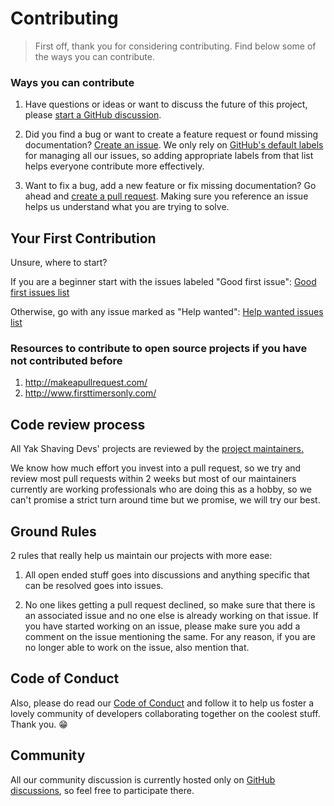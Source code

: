 # Contributing

>First off, thank you for considering contributing. Find below some of the ways you can contribute.

### Ways you can contribute

1. Have questions or ideas or want to discuss the future of this project, please [start a GitHub discussion](https://github.com/yakshavingdevs/datadance/discussions/new/choose).

2. Did you find a bug or want to create a feature request or found missing documentation? [Create an issue](https://github.com/yakshavingdevs/datadance/issues/new). We only rely on [GitHub's default labels](https://docs.github.com/en/issues/using-labels-and-milestones-to-track-work/managing-labels#about-default-labels) for managing all our issues, so adding appropriate labels from that list helps everyone contribute more effectively.

3. Want to fix a bug, add a new feature or fix missing documentation? Go ahead and [create a pull request](https://github.com/yakshavingdevs/datadance/compare). Making sure you reference an issue helps us understand what you are trying to solve.

## Your First Contribution

Unsure, where to start?

If you are a beginner start with the issues labeled "Good first issue": [Good first issues list](https://github.com/yakshavingdevs/datadance/labels/good%20first%20issue)

Otherwise, go with any issue marked as "Help wanted": [Help wanted issues list](https://github.com/yakshavingdevs/datadance/labels/help%20wanted)

### Resources to contribute to open source projects if you have not contributed before

1. http://makeapullrequest.com/
2. http://www.firsttimersonly.com/

## Code review process

All Yak Shaving Devs' projects are reviewed by the [project maintainers.](https://github.com/orgs/yakshavingdevs/people)

We know how much effort you invest into a pull request, so we try and review most pull requests within 2 weeks but most of our maintainers currently are working professionals who are doing this as a hobby, so we can't promise a strict turn around time but we promise, we will try our best.

## Ground Rules

2 rules that really help us maintain our projects with more ease:

1. All open ended stuff goes into discussions and anything specific that can be resolved goes into issues.

2. No one likes getting a pull request declined, so make sure that there is an associated issue and no one else is already working on that issue. If you have started working on an issue, please make sure you add a comment on the issue mentioning the same. For any reason, if you are no longer able to work on the issue, also mention that.

## Code of Conduct

Also, please do read our [Code of Conduct](/CODE_OF_CONDUCT.md) and follow it to help us foster a lovely community of developers collaborating together on the coolest stuff. Thank you. 😁

## Community

All our community discussion is currently hosted only on [GitHub discussions](https://github.com/yakshavingdevs/datadance/discussions/new/choose), so feel free to participate there.
